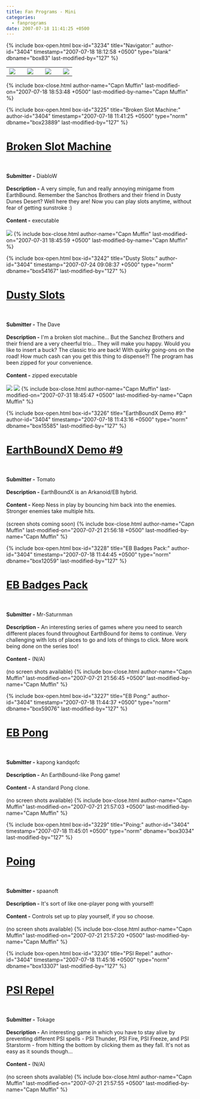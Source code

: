 ```yaml
---
title: Fan Programs - Mini
categories:
  - fanprograms
date: 2007-07-18 11:41:25 +0500
---
```

{% include box-open.html box-id="3234" title="Navigator:" author-id="3404" timestamp="2007-07-18 18:12:58 +0500" type="blank" dbname="box83" last-modified-by="127" %}
<table border="0" align="center">
<tr>
<td>
<a href="/fanprograms/rpg.php"><img border="0" src="http://starmen.net/fanprograms/images/button_rpg.png"></img></a>
</td>
<td></td>
<td>
<a href="/fanprograms/action.php"><img border="0" src="http://starmen.net/fanprograms/images/button_action.png"></img></a>
</td>
<td></td>
<td>
<a href="/fanprograms/minigames.php"><img border="0" src="http://starmen.net/fanprograms/images/button_mini.png"></img></a>
</td>
<td></td>
<td>
<a href="/fanprograms/app.php"><img border="0" src="http://starmen.net/fanprograms/images/button_apps.png"></img></a>
</td>
</tr>
</table>
{% include box-close.html author-name="Capn Muffin" last-modified-on="2007-07-18 18:53:48 +0500" last-modified-by-name="Capn Muffin" %}

{% include box-open.html box-id="3225" title="Broken Slot Machine:" author-id="3404" timestamp="2007-07-18 11:41:25 +0500" type="norm" dbname="box23889" last-modified-by="127" %}
<h1><a href="http://staff.starmen.net/files/0000/0801/Fan Game - DiabloW - Broken Slot Machine.zip"><u>Broken Slot Machine</u></a></h1>
<br />
<br />
<b>Submitter -</b> DiabloW<br />
<br />
<b>Description -</b> A very simple, fun and really annoying minigame from EarthBound. Remember the Sanchos Brothers and their friend in Dusty Dunes Desert? Well here they are! Now you can play slots anytime, without fear of getting sunstroke :)<br />
<br />
<b>Content -</b> executable<br />
<br />
<a rel="lightbox[20070716]" href="http://starmen.net/fanprograms/images/screens/broken_slotmachine_1.png" title="Wow, 7-7-7!" class="thumbnail"><img src="http://starmen.net/fanprograms/images/thumbs/broken_slotmachine_1t.png"/></a>
{% include box-close.html author-name="Capn Muffin" last-modified-on="2007-07-31 18:45:59 +0500" last-modified-by-name="Capn Muffin" %}

{% include box-open.html box-id="3242" title="Dusty Slots:" author-id="3404" timestamp="2007-07-24 09:08:37 +0500" type="norm" dbname="box54167" last-modified-by="127" %}
<h1><a href="http://files.fobby.net/0000/46b3/Dusty Slots.zip"><u>Dusty Slots</u></a></h1>
<br />
<br />
<b>Submitter -</b> The Dave<br />
<br />
<b>Description -</b> I'm a broken slot machine... But the Sanchez Brothers and their friend are a very cheerful trio... They will make you happy. Would you like to insert a buck? The classic trio are back! With quirky going-ons on the road! How much cash can you get this thing to dispense?! The program has been zipped for your convenience.<br />
<br />
<b>Content -</b> zipped executable<br />
<br />
<a rel="lightbox[20070716]" href="http://starmen.net/fanprograms/images/screens/dusty_slots_1.png" title="Let's get started." class="thumbnail"><img src="http://starmen.net/fanprograms/images/thumbs/dusty_slots_1t.png"/></a>
<a rel="lightbox[20070716]" href="http://starmen.net/fanprograms/images/screens/dusty_slots_2.png" title="Darnit!" class="thumbnail"><img src="http://starmen.net/fanprograms/images/thumbs/dusty_slots_2t.png"/></a>
{% include box-close.html author-name="Capn Muffin" last-modified-on="2007-07-31 18:45:47 +0500" last-modified-by-name="Capn Muffin" %}

{% include box-open.html box-id="3226" title="EarthBoundX Demo #9:" author-id="3404" timestamp="2007-07-18 11:43:16 +0500" type="norm" dbname="box15585" last-modified-by="127" %}
<h1><a href="http://staff.starmen.net/files/0000/07fb/Fan Game - 288 - EarthboundX Demo #9 .zip"><u>EarthBoundX Demo #9</u></a></h1>
<br />
<br />
<b>Submitter -</b> Tomato<br />
<br />
<b>Description -</b> EarthBoundX is an Arkanoid/EB hybrid.<br />
<br />
<b>Content -</b> Keep Ness in play by bouncing him back into the enemies. Stronger enemies take multiple hits.<br />
<br />
(screen shots coming soon)
{% include box-close.html author-name="Capn Muffin" last-modified-on="2007-07-21 21:56:18 +0500" last-modified-by-name="Capn Muffin" %}

{% include box-open.html box-id="3228" title="EB Badges Pack:" author-id="3404" timestamp="2007-07-18 11:44:45 +0500" type="norm" dbname="box12059" last-modified-by="127" %}
<h1><a href="http://staff.starmen.net/files/0000/0805/Fan Game - Mr-Saturnman - EB Badges Pack.rar"><u>EB Badges Pack</u></a></h1>
<br />
<br />
<b>Submitter -</b> Mr-Saturnman<br />
<br />
<b>Description -</b> An interesting series of games where you need to search different places found throughout EarthBound for items to continue. Very challenging with lots of places to go and lots of things to click. More work being done on the series too!<br />
<br />
<b>Content -</b> (N/A)<br />
<br />
(no screen shots available)
{% include box-close.html author-name="Capn Muffin" last-modified-on="2007-07-21 21:56:45 +0500" last-modified-by-name="Capn Muffin" %}

{% include box-open.html box-id="3227" title="EB Pong:" author-id="3404" timestamp="2007-07-18 11:44:37 +0500" type="norm" dbname="box59076" last-modified-by="127" %}
<h1><a href="http://staff.starmen.net/files/0000/0802/Fan Game - kapong kandqofc - EB Pong.zip"><u>EB Pong</u></a></h1>
<br />
<br />
<b>Submitter -</b> kapong kandqofc<br />
<br />
<b>Description -</b> An EarthBound-like Pong game!<br />
<br />
<b>Content -</b> A standard Pong clone.<br />
<br />
(no screen shots available)
{% include box-close.html author-name="Capn Muffin" last-modified-on="2007-07-21 21:57:03 +0500" last-modified-by-name="Capn Muffin" %}

{% include box-open.html box-id="3229" title="Poing:" author-id="3404" timestamp="2007-07-18 11:45:01 +0500" type="norm" dbname="box3034" last-modified-by="127" %}
<h1><a href="http://staff.starmen.net/files/0000/2a1f/spaanoft-poing101.zip"><u>Poing</u></a></h1>
<br />
<br />
<b>Submitter -</b> spaanoft<br />
<br />
<b>Description -</b> It's sort of like one-player pong with yourself!<br />
<br />
<b>Content -</b> Controls set up to play yourself, if you so choose.<br />
<br />
(no screen shots available)
{% include box-close.html author-name="Capn Muffin" last-modified-on="2007-07-21 21:57:20 +0500" last-modified-by-name="Capn Muffin" %}

{% include box-open.html box-id="3230" title="PSI Repel:" author-id="3404" timestamp="2007-07-18 11:45:16 +0500" type="norm" dbname="box13307" last-modified-by="127" %}
<h1><a href="http://staff.starmen.net/files/0000/0804/Fan Game - Tokage-san - PSI Repel.exe"><u>PSI Repel</u></a></h1>
<br />
<br />
<b>Submitter -</b> Tokage<br />
<br />
<b>Description -</b> An interesting game in which you have to stay alive by preventing different PSI spells - PSI Thunder, PSI Fire, PSI Freeze, and PSI Starstorm - from hitting the bottom by clicking them as they fall. It's not as easy as it sounds though...<br />
<br />
<b>Content -</b> (N/A)<br />
<br />
(no screen shots available)
{% include box-close.html author-name="Capn Muffin" last-modified-on="2007-07-21 21:57:55 +0500" last-modified-by-name="Capn Muffin" %}

